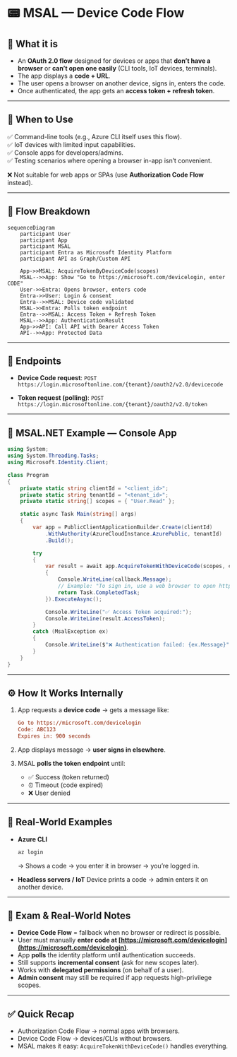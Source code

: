 # 📟 MSAL — Device Code Flow

## 📖 What it is

- An **OAuth 2.0 flow** designed for devices or apps that **don’t have a browser** or **can’t open one easily** (CLI tools, IoT devices, terminals).
- The app displays a **code + URL**.
- The user opens a browser on another device, signs in, enters the code.
- Once authenticated, the app gets an **access token + refresh token**.

---

## 🧭 When to Use

✅ Command-line tools (e.g., Azure CLI itself uses this flow).  
✅ IoT devices with limited input capabilities.  
✅ Console apps for developers/admins.  
✅ Testing scenarios where opening a browser in-app isn’t convenient.

❌ Not suitable for web apps or SPAs (use **Authorization Code Flow** instead).

---

## 🔄 Flow Breakdown

```mermaid
sequenceDiagram
    participant User
    participant App
    participant MSAL
    participant Entra as Microsoft Identity Platform
    participant API as Graph/Custom API

    App->>MSAL: AcquireTokenByDeviceCode(scopes)
    MSAL-->>App: Show "Go to https://microsoft.com/devicelogin, enter CODE"
    User->>Entra: Opens browser, enters code
    Entra->>User: Login & consent
    Entra-->>MSAL: Device code validated
    MSAL->>Entra: Polls token endpoint
    Entra-->>MSAL: Access Token + Refresh Token
    MSAL-->>App: AuthenticationResult
    App->>API: Call API with Bearer Access Token
    API-->>App: Protected Data
```

---

## 📌 Endpoints

- **Device Code request**:
  `POST https://login.microsoftonline.com/{tenant}/oauth2/v2.0/devicecode`

- **Token request (polling)**:
  `POST https://login.microsoftonline.com/{tenant}/oauth2/v2.0/token`

---

## 📌 MSAL.NET Example — Console App

```csharp
using System;
using System.Threading.Tasks;
using Microsoft.Identity.Client;

class Program
{
    private static string clientId = "<client_id>";
    private static string tenantId = "<tenant_id>";
    private static string[] scopes = { "User.Read" };

    static async Task Main(string[] args)
    {
        var app = PublicClientApplicationBuilder.Create(clientId)
            .WithAuthority(AzureCloudInstance.AzurePublic, tenantId)
            .Build();

        try
        {
            var result = await app.AcquireTokenWithDeviceCode(scopes, callback =>
            {
                Console.WriteLine(callback.Message);
                // Example: "To sign in, use a web browser to open https://microsoft.com/devicelogin and enter code ABC123"
                return Task.CompletedTask;
            }).ExecuteAsync();

            Console.WriteLine("✅ Access Token acquired:");
            Console.WriteLine(result.AccessToken);
        }
        catch (MsalException ex)
        {
            Console.WriteLine($"❌ Authentication failed: {ex.Message}");
        }
    }
}
```

---

## ⚙️ How It Works Internally

1. App requests a **device code** → gets a message like:

   ```ini
   Go to https://microsoft.com/devicelogin
   Code: ABC123
   Expires in: 900 seconds
   ```

2. App displays message → **user signs in elsewhere**.
3. MSAL **polls the token endpoint** until:

   - ✅ Success (token returned)
   - ⏰ Timeout (code expired)
   - ❌ User denied

---

## 📌 Real-World Examples

- **Azure CLI**

  ```bash
  az login
  ```

  → Shows a code → you enter it in browser → you’re logged in.

- **Headless servers / IoT**
  Device prints a code → admin enters it on another device.

---

## 📌 Exam & Real-World Notes

- **Device Code Flow** = fallback when no browser or redirect is possible.
- User must manually **enter code at [https://microsoft.com/devicelogin](https://microsoft.com/devicelogin)**.
- App **polls** the identity platform until authentication succeeds.
- Still supports **incremental consent** (ask for new scopes later).
- Works with **delegated permissions** (on behalf of a user).
- **Admin consent** may still be required if app requests high-privilege scopes.

---

## ✅ Quick Recap

- Authorization Code Flow → normal apps with browsers.
- Device Code Flow → devices/CLIs without browsers.
- MSAL makes it easy: `AcquireTokenWithDeviceCode()` handles everything.
